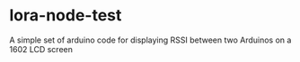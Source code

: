 # lora-node-test
A simple set of arduino code for displaying RSSI between two Arduinos on a 1602 LCD screen
